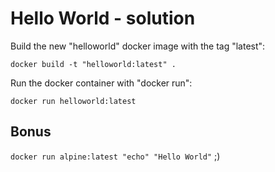 # Hello World - solution

Build the new "helloworld" docker image with the tag "latest":  

```
docker build -t "helloworld:latest" .  
```

Run the docker container with "docker run":  

```console
docker run helloworld:latest  
```

## Bonus

`docker run alpine:latest "echo" "Hello World"` ;)
